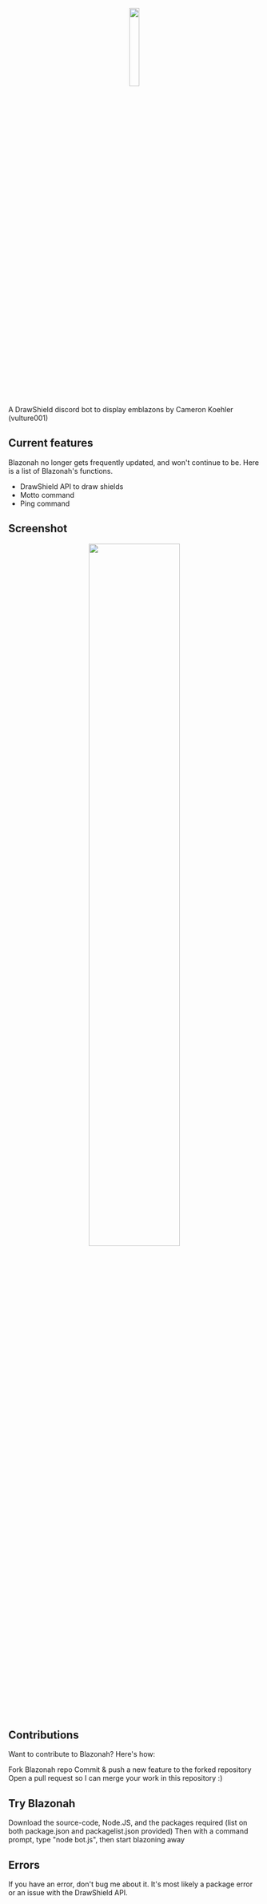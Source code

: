 <p align="center"><img width=20% src="https://raw.githubusercontent.com/vulture001/blazonah/main/lion1.png"></p>

A DrawShield discord bot to display emblazons by Cameron Koehler (vulture001)

## Current features
Blazonah no longer gets frequently updated, and won't continue to be. Here is a list of Blazonah's functions.

* DrawShield API to draw shields
* Motto command
* Ping command

## Screenshot

<p align="center"><img width=60% src="https://raw.githubusercontent.com/vulture001/blazonah/main/sc1.png"></p>

## Contributions
Want to contribute to Blazonah? Here's how:

Fork Blazonah repo
Commit & push a new feature to the forked repository
Open a pull request so I can merge your work in this repository :)

## Try Blazonah
Download the source-code, Node.JS, and the packages required (list on both package.json and packagelist.json provided)
Then with a command prompt, type "node bot.js", then start blazoning away

## Errors
If you have an error, don't bug me about it. It's most likely a package error or an issue with the DrawShield API.
